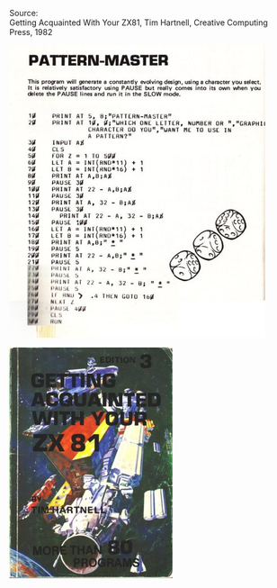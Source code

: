 Source:<br />
Getting Acquainted With Your ZX81, Tim Hartnell, Creative Computing Press, 1982

![alt text](https://github.com/RetrocompSi/ZX81/blob/master/Projects/Pattern%20Master/pattern-master.jpg)

![alt text](https://github.com/RetrocompSi/ZX81/blob/master/Projects/Pattern%20Master/getting-accquainted-with-your-zx81.jpg)
